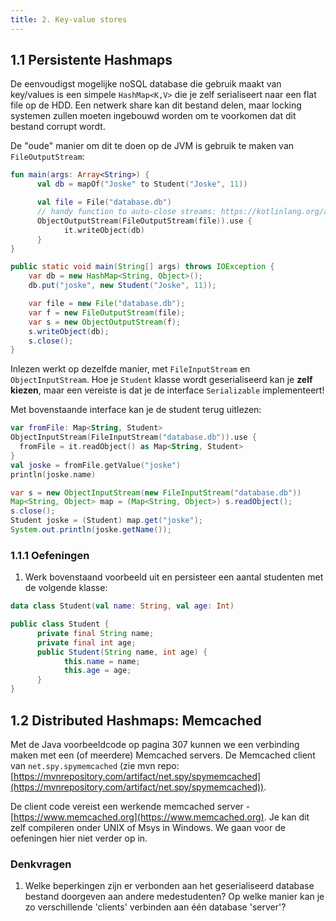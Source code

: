 ```yaml
---
title: 2. Key-value stores
---
```


## 1.1 Persistente Hashmaps

De eenvoudigst mogelijke noSQL database die gebruik maakt van key/values is een simpele `HashMap<K,V>` die je zelf serialiseert naar een flat file op de HDD. Een netwerk share kan dit bestand delen, maar locking systemen zullen moeten ingebouwd worden om te voorkomen dat dit bestand corrupt wordt. 

De "oude" manier om dit te doen op de JVM is gebruik te maken van `FileOutputStream`:

<div class="devselect">

```kt
fun main(args: Array<String>) {
      val db = mapOf("Joske" to Student("Joske", 11))

      val file = File("database.db")
      // handy function to auto-close streams: https://kotlinlang.org/api/latest/jvm/stdlib/kotlin.io/use.html
      ObjectOutputStream(FileOutputStream(file)).use { 
            it.writeObject(db)
      }
}
```

```java
public static void main(String[] args) throws IOException {
    var db = new HashMap<String, Object>();
    db.put("joske", new Student("Joske", 11));

    var file = new File("database.db");
    var f = new FileOutputStream(file);
    var s = new ObjectOutputStream(f);
    s.writeObject(db);
    s.close();
}
```
</div>

Inlezen werkt op dezelfde manier, met `FileInputStream` en `ObjectInputStream`. Hoe je `Student` klasse wordt geserialiseerd kan je **zelf kiezen**, maar een vereiste is dat je de interface `Serializable` implementeert! 

Met bovenstaande interface kan je de student terug uitlezen:

<div class="devselect">

```kt
var fromFile: Map<String, Student>
ObjectInputStream(FileInputStream("database.db")).use {
  fromFile = it.readObject() as Map<String, Student>
}
val joske = fromFile.getValue("joske")
println(joske.name)
```

```java
var s = new ObjectInputStream(new FileInputStream("database.db"))
Map<String, Object> map = (Map<String, Object>) s.readObject();
s.close();
Student joske = (Student) map.get("joske");
System.out.println(joske.getName());
```

</div>

### 1.1.1 Oefeningen

1. Werk bovenstaand voorbeeld uit en persisteer een aantal studenten met de volgende klasse:

<div class="devselect">

```kt
data class Student(val name: String, val age: Int)
```

```java
public class Student {
      private final String name;
      private final int age;
      public Student(String name, int age) {
            this.name = name;
            this.age = age;
      }
}
```
</div>

## 1.2 Distributed Hashmaps: Memcached

Met de Java voorbeeldcode op pagina 307 kunnen we een verbinding maken met een (of meerdere) Memcached servers. De Memcached client van `net.spy.spymemcached` (zie mvn repo: [https://mvnrepository.com/artifact/net.spy/spymemcached](https://mvnrepository.com/artifact/net.spy/spymemcached)). 

De client code vereist een werkende memcached server - [https://www.memcached.org](https://www.memcached.org). Je kan dit zelf compileren onder UNIX of Msys in Windows. We gaan voor de oefeningen hier niet verder op in. 

### Denkvragen

1. Welke beperkingen zijn er verbonden aan het geserialiseerd database bestand doorgeven aan andere medestudenten? Op welke manier kan je zo verschillende 'clients' verbinden aan één database 'server'?